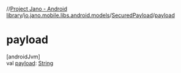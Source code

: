 //[Project Jano - Android library](../../../index.md)/[io.jano.mobile.libs.android.models](../index.md)/[SecuredPayload](index.md)/[payload](payload.md)

# payload

[androidJvm]\
val [payload](payload.md): [String](https://kotlinlang.org/api/latest/jvm/stdlib/kotlin/-string/index.html)

